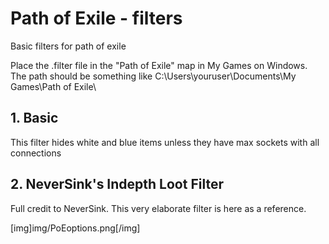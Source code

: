 # Path of Exile - filters
Basic filters for path of exile

Place the .filter file in the "Path of Exile" map in My Games on Windows.<br>
The path should be something like C:\Users\youruser\Documents\My Games\Path of Exile\

## 1. Basic
This filter hides white and blue items unless they have max sockets with all connections
    
## 2. NeverSink's Indepth Loot Filter
Full credit to NeverSink. This very elaborate filter is here as a reference.

[img]img/PoEoptions.png[/img]
